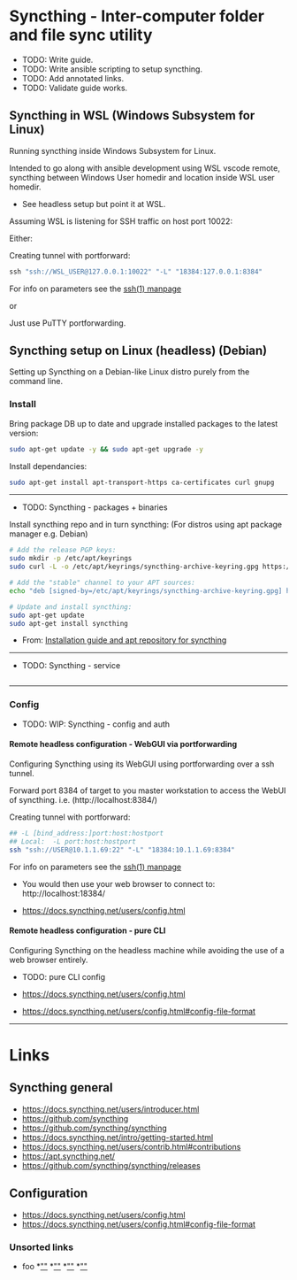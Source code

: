 # Syncthing - Inter-computer folder and file sync utility
* TODO: Write guide.
* TODO: Write ansible scripting to setup syncthing.
* TODO: Add annotated links.
* TODO: Validate guide works.


## Syncthing in WSL (Windows Subsystem for Linux)
Running syncthing inside Windows Subsystem for Linux.

Intended to go along with ansible development using WSL vscode remote, syncthing between Windows User homedir and location inside WSL user homedir.

* See headless setup but point it at WSL.

Assuming WSL is listening for SSH traffic on host port 10022:

Either:

Creating tunnel with portforward:
```powershell
ssh "ssh://WSL_USER@127.0.0.1:10022" "-L" "18384:127.0.0.1:8384"
```
For info on parameters see the [ssh(1) manpage](https://www.man7.org/linux/man-pages/man1/ssh.1.html)

or

Just use PuTTY portforwarding.




## Syncthing setup on Linux (headless) (Debian)
Setting up Syncthing on a Debian-like Linux distro purely from the command line.

### Install
Bring package DB up to date and upgrade installed packages to the latest version:
```bash
sudo apt-get update -y && sudo apt-get upgrade -y
```

Install dependancies:
```bash
sudo apt-get install apt-transport-https ca-certificates curl gnupg 
```

----------

* TODO: Syncthing - packages + binaries

Install syncthing repo and in turn syncthing: (For distros using apt package manager e.g. Debian) 
```bash
# Add the release PGP keys:
sudo mkdir -p /etc/apt/keyrings
sudo curl -L -o /etc/apt/keyrings/syncthing-archive-keyring.gpg https://syncthing.net/release-key.gpg

# Add the "stable" channel to your APT sources:
echo "deb [signed-by=/etc/apt/keyrings/syncthing-archive-keyring.gpg] https://apt.syncthing.net/ syncthing stable" | sudo tee /etc/apt/sources.list.d/syncthing.list

# Update and install syncthing:
sudo apt-get update
sudo apt-get install syncthing
```
* From: [Installation guide and apt repository for syncthing](https://apt.syncthing.net/)


----------


* TODO: Syncthing - service
```bash

```

----------
### Config
* TODO: WIP: Syncthing - config and auth

#### Remote headless configuration - WebGUI via portforwarding
Configuring Syncthing using its WebGUI using portforwarding over a ssh tunnel.

Forward port 8384 of target to you master workstation to access the WebUI of syncthing.
i.e. (http://localhost:8384/)

Creating tunnel with portforward:
```bash
## -L [bind_address:]port:host:hostport
## Local:  -L port:host:hostport
ssh "ssh://USER@10.1.1.69:22" "-L" "18384:10.1.1.69:8384"
```
For info on parameters see the [ssh(1) manpage](https://www.man7.org/linux/man-pages/man1/ssh.1.html)

* You would then use your web browser to connect to: http://localhost:18384/

* https://docs.syncthing.net/users/config.html


#### Remote headless configuration - pure CLI 
Configuring Syncthing on the headless machine while avoiding the use of a web browser entirely.

* TODO: pure CLI config

* https://docs.syncthing.net/users/config.html
* https://docs.syncthing.net/users/config.html#config-file-format


----------



# Links
## Syncthing general
* https://docs.syncthing.net/users/introducer.html
* https://github.com/syncthing
* https://github.com/syncthing/syncthing
* https://docs.syncthing.net/intro/getting-started.html
* https://docs.syncthing.net/users/contrib.html#contributions
* https://apt.syncthing.net/
* https://github.com/syncthing/syncthing/releases


## Configuration
* https://docs.syncthing.net/users/config.html
* https://docs.syncthing.net/users/config.html#config-file-format


### Unsorted links
* foo
*[""]()
*[""]()
*[""]()
*[""]()
